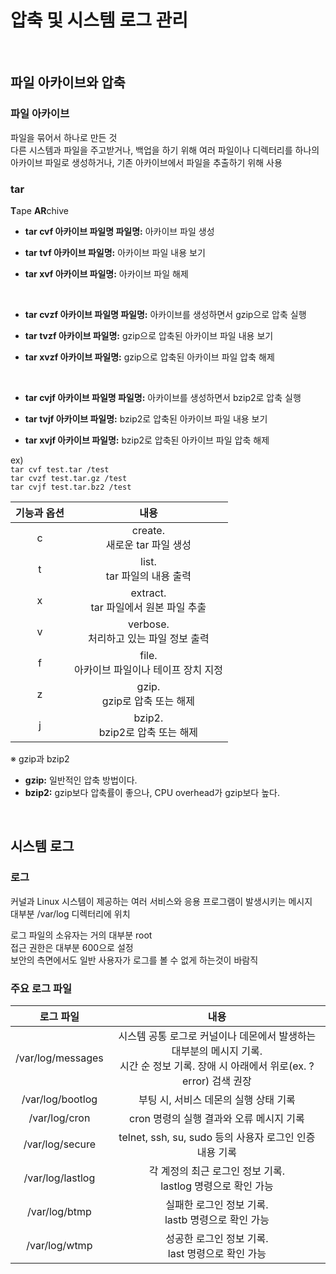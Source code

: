 # 압축 및 시스템 로그 관리

<br/>

## 파일 아카이브와 압축
### 파일 아카이브
파일을 묶어서 하나로 만든 것  
다른 시스템과 파일을 주고받거나, 백업을 하기 위해 여러 파일이나 디렉터리를 하나의 아카이브 파일로 생성하거나, 기존 아카이브에서 파일을 추출하기 위해 사용

### tar
**T**ape **AR**chive

- **tar cvf 아카이브 파일명 파일명:** 아카이브 파일 생성

- **tar tvf 아카이브 파일명:** 아카이브 파일 내용 보기

- **tar xvf 아카이브 파일명:** 아카이브 파일 해제
<br/>

- **tar cvzf 아카이브 파일명 파일명:** 아카이브를 생성하면서 gzip으로 압축 실행

- **tar tvzf 아카이브 파일명:** gzip으로 압축된 아카이브 파일 내용 보기

- **tar xvzf 아카이브 파일명:** gzip으로 압축된 아카이브 파일 압축 해제
<br/>

- **tar cvjf 아카이브 파일명 파일명:** 아카이브를 생성하면서 bzip2로 압축 실행

- **tar tvjf 아카이브 파일명:** bzip2로 압축된 아카이브 파일 내용 보기

- **tar xvjf 아카이브 파일명:** bzip2로 압축된 아카이브 파일 압축 해제

ex)  
`tar cvf test.tar /test`  
`tar cvzf test.tar.gz /test`  
`tar cvjf test.tar.bz2 /test`

기능과 옵션 | 내용
:---: | :---:
c | create.<br/>새로운 tar 파일 생성
t | list.<br/>tar 파일의 내용 출력
x | extract.<br/>tar 파일에서 원본 파일 추출
v | verbose.<br/>처리하고 있는 파일 정보 출력
f | file.<br/>아카이브 파일이나 테이프 장치 지정
z | gzip.<br/>gzip로 압축 또는 해제
j | bzip2.<br/>bzip2로 압축 또는 해제

※ gzip과 bzip2  
- **gzip:** 일반적인 압축 방법이다.
- **bzip2:** gzip보다 압축률이 좋으나, CPU overhead가 gzip보다 높다.

<br/>

## 시스템 로그
### 로그
커널과 Linux 시스템이 제공하는 여러 서비스와 응용 프로그램이 발생시키는 메시지  
대부분 /var/log 디렉터리에 위치

로그 파일의 소유자는 거의 대부분 root  
접근 권한은 대부분 600으로 설정  
보안의 측면에서도 일반 사용자가 로그를 볼 수 없게 하는것이 바람직  

### 주요 로그 파일
로그 파일 | 내용
:---: | :---:
/var/log/messages | 시스템 공통 로그로 커널이나 데몬에서 발생하는 대부분의 메시지 기록.<br/>시간 순 정보 기록. 장애 시 아래에서 위로(ex. ?error) 검색 권장
/var/log/bootlog | 부팅 시, 서비스 데몬의 실행 상태 기록
/var/log/cron | cron 명령의 실행 결과와 오류 메시지 기록
/var/log/secure | telnet, ssh, su, sudo 등의 사용자 로그인 인증 내용 기록
/var/log/lastlog | 각 계정의 최근 로그인 정보 기록.<br/>lastlog 명령으로 확인 가능
/var/log/btmp | 실패한 로그인 정보 기록.<br/>lastb 명령으로 확인 가능
/var/log/wtmp | 성공한 로그인 정보 기록.<br/>last 명령으로 확인 가능
